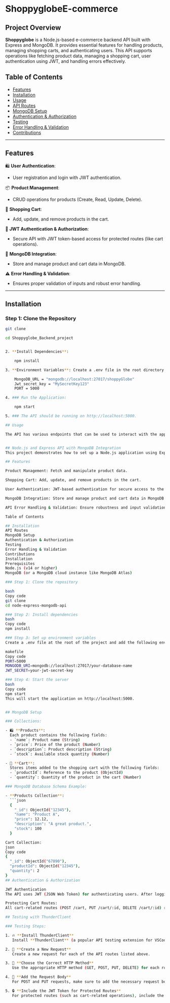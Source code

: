 # ShoppyglobeE-commerce

## Project Overview

**Shoppyglobe** is a Node.js-based e-commerce backend API built with Express and MongoDB. It provides essential features for handling products, managing shopping carts, and authenticating users. This API supports operations like fetching product data, managing a shopping cart, user authentication using JWT, and handling errors effectively.

## Table of Contents

- [Features](#features)
- [Installation](#installation)
- [Usage](#usage)
- [API Routes](#api-routes)
- [MongoDB Setup](#mongodb-setup)
- [Authentication & Authorization](#authentication-authorization)
- [Testing](#testing-with-thunderclient)
- [Error Handling & Validation](#error-handling-validation)
- [Contributions](#contributions)

---

## Features

🛍️ **User Authentication**:  
- User registration and login with JWT authentication.

📦 **Product Management**:  
- CRUD operations for products (Create, Read, Update, Delete).

🛒 **Shopping Cart**:  
- Add, update, and remove products in the cart.

🔐 **JWT Authentication & Authorization**:  
- Secure API with JWT token-based access for protected routes (like cart operations).

💾 **MongoDB Integration**:  
- Store and manage product and cart data in MongoDB.

⚠️ **Error Handling & Validation**:  
- Ensures proper validation of inputs and robust error handling.

---

## Installation

### Step 1: Clone the Repository
```bash
git clone 

cd Shoppyglobe_Backend_project


2. **Install Dependencies**:

    npm install

3. **Environment Variables**: Create a .env file in the root directory and add your MongoDB connection string:

    MongoDB_URL = "mongodb://localhost:27017/shoppyGlobe"
    Jwt_secret_key = "MySecretKey123"
    PORT = 5000

4. ### Run the Application:

    npm start

5. ### The API should be running on http://localhost:5000.

## Usage

The API has various endpoints that can be used to interact with the application. Ensure to obtain a JWT token by registering or logging in to access protected routes.


## Node.js and Express API with MongoDB Integration
This project demonstrates how to set up a Node.js application using Express and MongoDB for handling products and a shopping cart. The API supports operations such as fetching product data, managing a shopping cart, user authentication, and error handling.

## Features

Product Management: Fetch and manipulate product data.

Shopping Cart: Add, update, and remove products in the cart.

User Authentication: JWT-based authentication for secure access to the cart.

MongoDB Integration: Store and manage product and cart data in MongoDB.

API Error Handling & Validation: Ensure robustness and input validation.

Table of Contents

## Installation
API Routes
MongoDB Setup
Authentication & Authorization
Testing
Error Handling & Validation
Contributions
Installation
Prerequisites
Node.js (v14 or higher)
MongoDB (or a MongoDB cloud instance like MongoDB Atlas)

### Step 1: Clone the repository

bash
Copy code
git clone 
cd node-express-mongodb-api

### Step 2: Install dependencies
bash
Copy code
npm install

### Step 3: Set up environment variables
Create a .env file at the root of the project and add the following environment variables:

makefile
Copy code
PORT=5000
MONGODB_URI=mongodb://localhost:27017/your-database-name
JWT_SECRET=your-jwt-secret-key

### Step 4: Start the server
bash
Copy code
npm start
This will start the application on http://localhost:5000.


## MongoDB Setup

### Collections:  

- 🛍️ **Products**:  
  Each product contains the following fields:  
  - `name`: Product name (String)  
  - `price`: Price of the product (Number)  
  - `description`: Product description (String)  
  - `stock`: Available stock quantity (Number)  

- 🛒 **Cart**:  
  Stores items added to the shopping cart with the following fields:  
  - `productId`: Reference to the product (ObjectId)  
  - `quantity`: Quantity of the product in the cart (Number)  

### MongoDB Database Schema Example:

- **Products Collection**:  
  ```json
  {
    "_id": ObjectId("12345"),
    "name": "Product A",
    "price": 12.12,
    "description": "A great product.",
    "stock": 100
  }

Cart Collection:
json
Copy code
{
  "_id": ObjectId("67890"),
  "productId": ObjectId("12345"),
  "quantity": 2
}
## Authentication & Authorization

JWT Authentication
The API uses JWT (JSON Web Token) for authenticating users. After logging in via the /login endpoint, users will receive a token that must be included in the Authorization header as a Bearer token when accessing protected routes (like the cart).

Protecting Cart Routes:
All cart-related routes (POST /cart, PUT /cart/:id, DELETE /cart/:id) require the user to be authenticated. If no valid JWT is provided, a 401 Unauthorized response will be returned.

## Testing with ThunderClient

### Testing Steps:  

1. 🔥 **Install ThunderClient**  
   Install **ThunderClient** (a popular API testing extension for VSCode).  

2. 📝 **Create a New Request**  
   Create a new request for each of the API routes listed above.  

3. 🔄 **Choose the Correct HTTP Method**  
   Use the appropriate HTTP method (GET, POST, PUT, DELETE) for each route.  

4. 📑 **Add the Request Body**  
   For POST and PUT requests, make sure to add the necessary request body in the request.  

5. 🔒 **Include the JWT Token for Protected Routes**  
   For protected routes (such as cart-related operations), include the **JWT token** in the Authorization header as a **Bearer token**.  


